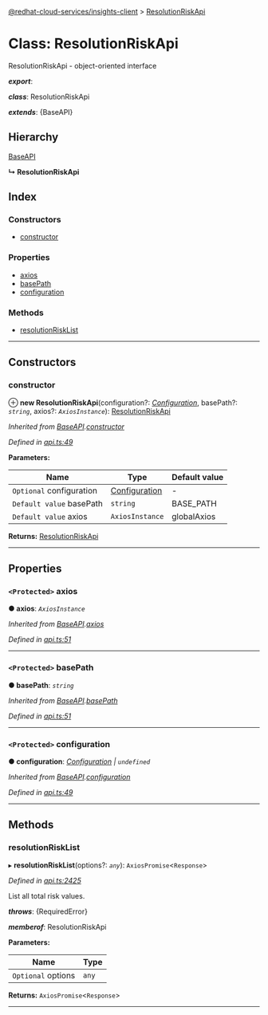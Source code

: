 [@redhat-cloud-services/insights-client](../README.md) > [ResolutionRiskApi](../classes/resolutionriskapi.md)

# Class: ResolutionRiskApi

ResolutionRiskApi - object-oriented interface

*__export__*: 

*__class__*: ResolutionRiskApi

*__extends__*: {BaseAPI}

## Hierarchy

 [BaseAPI](baseapi.md)

**↳ ResolutionRiskApi**

## Index

### Constructors

* [constructor](resolutionriskapi.md#constructor)

### Properties

* [axios](resolutionriskapi.md#axios)
* [basePath](resolutionriskapi.md#basepath)
* [configuration](resolutionriskapi.md#configuration)

### Methods

* [resolutionRiskList](resolutionriskapi.md#resolutionrisklist)

---

## Constructors

<a id="constructor"></a>

###  constructor

⊕ **new ResolutionRiskApi**(configuration?: *[Configuration](configuration.md)*, basePath?: *`string`*, axios?: *`AxiosInstance`*): [ResolutionRiskApi](resolutionriskapi.md)

*Inherited from [BaseAPI](baseapi.md).[constructor](baseapi.md#constructor)*

*Defined in [api.ts:49](https://github.com/RedHatInsights/javascript-clients/blob/master/packages/insights/api.ts#L49)*

**Parameters:**

| Name | Type | Default value |
| ------ | ------ | ------ |
| `Optional` configuration | [Configuration](configuration.md) | - |
| `Default value` basePath | `string` |  BASE_PATH |
| `Default value` axios | `AxiosInstance` |  globalAxios |

**Returns:** [ResolutionRiskApi](resolutionriskapi.md)

___

## Properties

<a id="axios"></a>

### `<Protected>` axios

**● axios**: *`AxiosInstance`*

*Inherited from [BaseAPI](baseapi.md).[axios](baseapi.md#axios)*

*Defined in [api.ts:51](https://github.com/RedHatInsights/javascript-clients/blob/master/packages/insights/api.ts#L51)*

___
<a id="basepath"></a>

### `<Protected>` basePath

**● basePath**: *`string`*

*Inherited from [BaseAPI](baseapi.md).[basePath](baseapi.md#basepath)*

*Defined in [api.ts:51](https://github.com/RedHatInsights/javascript-clients/blob/master/packages/insights/api.ts#L51)*

___
<a id="configuration"></a>

### `<Protected>` configuration

**● configuration**: *[Configuration](configuration.md) \| `undefined`*

*Inherited from [BaseAPI](baseapi.md).[configuration](baseapi.md#configuration)*

*Defined in [api.ts:49](https://github.com/RedHatInsights/javascript-clients/blob/master/packages/insights/api.ts#L49)*

___

## Methods

<a id="resolutionrisklist"></a>

###  resolutionRiskList

▸ **resolutionRiskList**(options?: *`any`*): `AxiosPromise`<`Response`>

*Defined in [api.ts:2425](https://github.com/RedHatInsights/javascript-clients/blob/master/packages/insights/api.ts#L2425)*

List all total risk values.

*__throws__*: {RequiredError}

*__memberof__*: ResolutionRiskApi

**Parameters:**

| Name | Type |
| ------ | ------ |
| `Optional` options | `any` |

**Returns:** `AxiosPromise`<`Response`>

___

